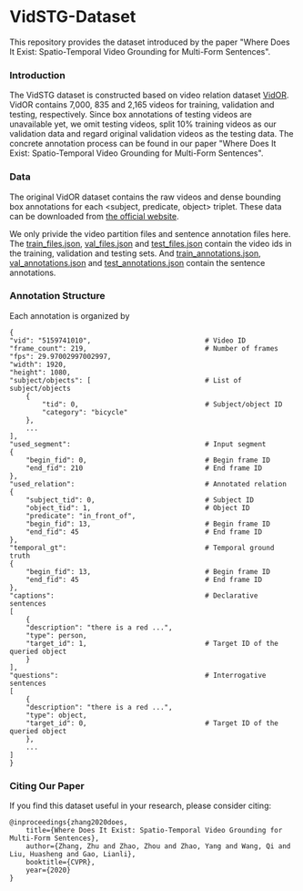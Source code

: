 # VidSTG-Dataset
This repository provides the dataset introduced by the paper "Where Does It Exist: Spatio-Temporal Video Grounding for Multi-Form Sentences".


### Introduction
The VidSTG dataset is constructed based on video relation dataset [VidOR](https://xdshang.github.io/docs/vidor.html). VidOR contains 7,000, 835 and 2,165 videos for training, validation and testing, respectively. Since box annotations of testing videos are unavailable yet, we omit testing videos, split 10\% training videos as our validation data and regard original validation videos as the testing data. The concrete annotation process can be found in our paper "Where Does It Exist: Spatio-Temporal Video Grounding for Multi-Form Sentences".

### Data 
The original VidOR dataset contains the raw videos and dense bounding box annotations for each <subject, predicate, object> triplet. These data can be downloaded from [the official website](https://xdshang.github.io/docs/vidor.html).

We only privide the video partition files and sentence annotation files here. The [train_files.json](https://github.com/Guaranteer/VidSTG-Dataset/blob/master/annotations/train_files.json), [val_files.json](https://github.com/Guaranteer/VidSTG-Dataset/blob/master/annotations/val_files.json) and [test_files.json](https://github.com/Guaranteer/VidSTG-Dataset/blob/master/annotations/test_files.json) contain the video ids in the training, validation and testing sets. And [train_annotations.json](https://github.com/Guaranteer/VidSTG-Dataset/blob/master/annotations/train_annotations.json), [val_annotations.json](https://github.com/Guaranteer/VidSTG-Dataset/blob/master/annotations/val_annotations.json) and [test_annotations.json](https://github.com/Guaranteer/VidSTG-Dataset/blob/master/annotations/test_annotations.json) contain the sentence annotations.

### Annotation Structure
Each annotation is organized by

    {
    "vid": "5159741010",                            # Video ID
    "frame_count": 219,                             # Number of frames
    "fps": 29.97002997002997, 
    "width": 1920, 
    "height": 1080, 
    "subject/objects": [                            # List of subject/objects
        {
            "tid": 0,                               # Subject/object ID
            "category": "bicycle"
        }, 
        ...
    ], 
    "used_segment":                                 # Input segment 
    {
        "begin_fid": 0,                             # Begin frame ID
        "end_fid": 210                              # End frame ID
    }, 
    "used_relation":                                # Annotated relation
    {
        "subject_tid": 0,                           # Subject ID
        "object_tid": 1,                            # Object ID 
        "predicate": "in_front_of", 
        "begin_fid": 13,                            # Begin frame ID
        "end_fid": 45                               # End frame ID
    }, 
    "temporal_gt":                                  # Temporal ground truth
    {
        "begin_fid": 13,                            # Begin frame ID
        "end_fid": 45                               # End frame ID
    }, 
    "captions":                                     # Declarative sentences
    [
        {
        "description": "there is a red ...",        
        "type": person,                              
        "target_id": 1,                             # Target ID of the queried object
        }
    ],
    "questions":                                    # Interrogative sentences
    [
        {
        "description": "there is a red ...",        
        "type": object,                              
        "target_id": 0,                             # Target ID of the queried object
        }, 
        ...
    ]
    }


### Citing Our Paper

If you find this dataset useful in your research, please consider citing:

    @inproceedings{zhang2020does,
        title={Where Does It Exist: Spatio-Temporal Video Grounding for Multi-Form Sentences},
        author={Zhang, Zhu and Zhao, Zhou and Zhao, Yang and Wang, Qi and Liu, Huasheng and Gao, Lianli},
        booktitle={CVPR},
        year={2020}
    }


